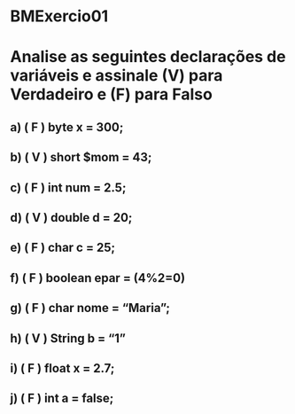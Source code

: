 # BMExercio01
# Analise as seguintes declarações de variáveis e assinale (V) para Verdadeiro e (F) para Falso

## a) ( F ) byte x = 300;
## b) ( V ) short $mom = 43;
## c) ( F ) int num = 2.5;
## d) ( V ) double d = 20;
## e) ( F ) char c = 25;
## f) ( F ) boolean epar = (4%2=0)
## g) ( F ) char nome = “Maria”;
## h) ( V ) String b = “1”
## i) ( F ) float x = 2.7;
## j) ( F ) int a = false;
